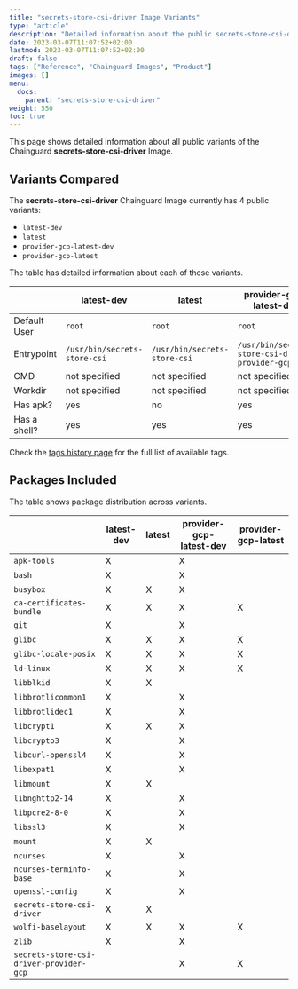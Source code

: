 ```yaml
---
title: "secrets-store-csi-driver Image Variants"
type: "article"
description: "Detailed information about the public secrets-store-csi-driver Chainguard Image variants"
date: 2023-03-07T11:07:52+02:00
lastmod: 2023-03-07T11:07:52+02:00
draft: false
tags: ["Reference", "Chainguard Images", "Product"]
images: []
menu:
  docs:
    parent: "secrets-store-csi-driver"
weight: 550
toc: true
---
```


This page shows detailed information about all public variants of the Chainguard **secrets-store-csi-driver** Image.

## Variants Compared
The **secrets-store-csi-driver** Chainguard Image currently has 4 public variants: 

- `latest-dev`
- `latest`
- `provider-gcp-latest-dev`
- `provider-gcp-latest`

The table has detailed information about each of these variants.

|              | latest-dev                   | latest                       | provider-gcp-latest-dev                          | provider-gcp-latest                              |
|--------------|------------------------------|------------------------------|--------------------------------------------------|--------------------------------------------------|
| Default User | `root`                       | `root`                       | `root`                                           | `root`                                           |
| Entrypoint   | `/usr/bin/secrets-store-csi` | `/usr/bin/secrets-store-csi` | `/usr/bin/secrets-store-csi-driver-provider-gcp` | `/usr/bin/secrets-store-csi-driver-provider-gcp` |
| CMD          | not specified                | not specified                | not specified                                    | not specified                                    |
| Workdir      | not specified                | not specified                | not specified                                    | not specified                                    |
| Has apk?     | yes                          | no                           | yes                                              | no                                               |
| Has a shell? | yes                          | yes                          | yes                                              | no                                               |

Check the [tags history page](/chainguard/chainguard-images/reference/secrets-store-csi-driver/tags_history/) for the full list of available tags.

## Packages Included
The table shows package distribution across variants.

|                                         | latest-dev | latest | provider-gcp-latest-dev | provider-gcp-latest |
|-----------------------------------------|------------|--------|-------------------------|---------------------|
| `apk-tools`                             | X          |        | X                       |                     |
| `bash`                                  | X          |        | X                       |                     |
| `busybox`                               | X          | X      | X                       |                     |
| `ca-certificates-bundle`                | X          | X      | X                       | X                   |
| `git`                                   | X          |        | X                       |                     |
| `glibc`                                 | X          | X      | X                       | X                   |
| `glibc-locale-posix`                    | X          | X      | X                       | X                   |
| `ld-linux`                              | X          | X      | X                       | X                   |
| `libblkid`                              | X          | X      |                         |                     |
| `libbrotlicommon1`                      | X          |        | X                       |                     |
| `libbrotlidec1`                         | X          |        | X                       |                     |
| `libcrypt1`                             | X          | X      | X                       |                     |
| `libcrypto3`                            | X          |        | X                       |                     |
| `libcurl-openssl4`                      | X          |        | X                       |                     |
| `libexpat1`                             | X          |        | X                       |                     |
| `libmount`                              | X          | X      |                         |                     |
| `libnghttp2-14`                         | X          |        | X                       |                     |
| `libpcre2-8-0`                          | X          |        | X                       |                     |
| `libssl3`                               | X          |        | X                       |                     |
| `mount`                                 | X          | X      |                         |                     |
| `ncurses`                               | X          |        | X                       |                     |
| `ncurses-terminfo-base`                 | X          |        | X                       |                     |
| `openssl-config`                        | X          |        | X                       |                     |
| `secrets-store-csi-driver`              | X          | X      |                         |                     |
| `wolfi-baselayout`                      | X          | X      | X                       | X                   |
| `zlib`                                  | X          |        | X                       |                     |
| `secrets-store-csi-driver-provider-gcp` |            |        | X                       | X                   |


